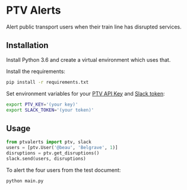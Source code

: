 # PTV Alerts

Alert public transport users when their train line has disrupted services.

## Installation

Install Python 3.6 and create a virtual environment which uses that.

Install the requirements:
```sh
pip install -r requirements.txt
```

Set environment variables for your [PTV API
Key](https://static.ptv.vic.gov.au/PTV/PTV%20docs/API/1475462320/PTV-Timetable-API-key-and-signature-document.RTF)
and [Slack token](https://api.slack.com/custom-integrations/legacy-tokens):

```sh
export PTV_KEY='(your key)'
export SLACK_TOKEN='(your token)'
```

## Usage

```python
from ptvalerts import ptv, slack
users = [ptv.User('@beau', 'Belgrave', 1)]
disruptions = ptv.get_disruptions()
slack.send(users, disruptions)
```

To alert the four users from the test document:
```sh
python main.py
```
